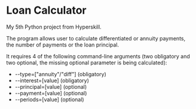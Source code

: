 # Loan Calculator
My 5th Python project from Hyperskill.

The program allows user to calculate differentiated or annuity payments, the number of payments or the loan principal.

It requires 4 of the following command-line arguments (two obligatory and two optional, the missing optional parameter is being calculated): 

- --type=["annuity"/"diff"]   (obligatory)
- --interest=[value]          (obligatory)
- --principal=[value]         (optional)
- --payment=[value]           (optional)
- --periods=[value]           (optional)

